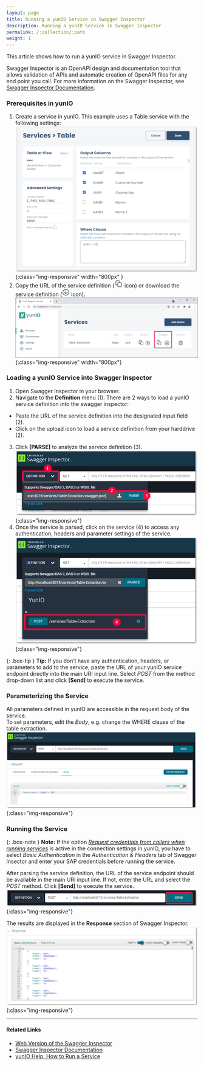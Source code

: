 ```yaml
---
layout: page
title: Running a yunIO Service in Swagger Inspector
description: Running a yunIO Service in Swagger Inspector
permalink: /:collection/:path
weight: 1
---
```


This article shows how to run a yunIO service in Swagger Inspector.

Swagger Inspector is an OpenAPI design and documentation tool that allows validation of APIs and automatic creation of OpenAPI files for any end point you call.
For more information on the Swagger Inspector, see [Swagger Inspector Documentation](https://swagger.io/docs/swagger-inspector/how-to-use-swagger-inspector/).

### Prerequisites in yunIO

1. Create a service in yunIO. This example uses a Table service with the following settings:<br>
![Table-Extraction](/img/contents/yunio/table-settings.png){:class="img-responsive" width="800px" }
2. Copy the URL of the service definition (![copy-URL](/img/contents/yunio/copyURL.png) icon) or download the service definition (![download-file](/img/contents/yunio/download.png) icon).<br>
![yunio-Services](/img/contents/yunio/yunio-run-services.png){:class="img-responsive" width="800px"}

### Loading a yunIO Service into Swagger Inspector

1. Open Swagger Inspector in your browser.
2. Navigate to the **Definition** menu (1). There are 2 ways to load a yunIO service definition into the swagger inspector:<br>
- Paste the URL of the service definition into the designated input field (2).
- Click on the upload icon to load a service definition from your harddrive (2).
3. Click **[PARSE]** to analyze the service definition (3).<br>
![Swagger-Inspector-Load-Service-1](/img/contents/yunio/swagger-inspector-load.png){:class="img-responsive"}
4. Once the service is parsed, click on the service (4) to access any authentication, headers and parameter settings of the service.<br>
![Swagger-Inspector-Load-Service-2](/img/contents/yunio/swagger-inspector-load-body.png){:class="img-responsive"}

{: .box-tip }
**Tip:** If you don’t have any authentication, headers, or parameters to add to the service, paste the URL of your yunIO service endpoint directly into the main URI input line.
Select *POST* from the method drop-down list and click **[Send]** to execute the service.

### Parameterizing the Service

All parameters defined in yunIO are accessible in the request body of the service. <br>
To set parameters, edit the *Body*, e.g. change the WHERE clause of the table extraction. <br>
![Swagger-Inspector](/img/contents/yunio/swagger-inspector.png){:class="img-responsive"}

### Running the Service

{: .box-note }
**Note:** If the option [*Request credentials from callers when running services*](https://help.theobald-software.com/en/yunio/sap-connection#authentication) is active in the connection settings in yunIO, 
you have to select *Basic Authentication* in the *Authentication & Headers* tab of Swagger Insector and enter your SAP credentials before running the service.

After parsing the service definition, the URL of the service endpoint should be available in the main URI input line.
If not, enter the URL and select the *POST* method. 
Click **[Send]** to execute the service.<br>
![Swagger-Inspector](/img/contents/yunio/swagger-inspector-run.png){:class="img-responsive"}

The results are displayed in the **Response** section of Swagger Inspector.
![Swagger-Inspector-Results](/img/contents/yunio/swagger-inspector-results.png){:class="img-responsive"}


******

#### Related Links
- [Web Version of the Swagger Inspector](https://inspector.swagger.io/builder)
- [Swagger Inspector Documentation](https://swagger.io/docs/swagger-inspector/how-to-use-swagger-inspector/)
- [yunIO Help: How to Run a Service](https://help.theobald-software.com/en/yunio#how-to-run-a-service)